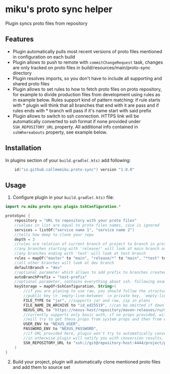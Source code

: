 # miku's proto sync helper
Plugin syncs proto files from repository

## Features
- Plugin automatically pulls most recent versions of proto files mentioned in configuration on each build 
- Plugin allows to push to remote with `commitChangeRequest` task, changes are only tracked on proto files in build/resources/main/proto-sync directory
- Plugin resolves imports, so you don't have to include all supporting and shared proto files
- Plugin allows to set rules to how to fetch proto files on proto repository, for example to divide production files from development using rules as in example below. Rules support kind of pattern matching: if rule starts with * plugin will think that all branches that end with it are pass and if rules ends with * branch will pass if it's name start with said prefix
- Plugin allows to switch to ssh connection. HTTPS link will be automatically converted to ssh format if none provided under `SSH_REPOSITORY_URL` property. All additional info contained in `sshWhereabouts` property, see example below.
## Installation
In plugins section of your `build.gradle(.kts)` add following:
```kotlin
    id("io.github.callmemiku.proto-sync") version "1.0.0"
```

## Usage
1. Configure plugin in your `build.gradle(.kts)` file:

```kotlin
import ru.miku.proto.sync.plugin.SshConfiguration.*

protoSync {
    repository = "URL to repository with your proto files"
    //values in list are equal to proto files names, case is ignored
    services = listOf("service name 1", "service name 2")
    //tells how deep to clone your repo
    depth = 3
    //rules are relation of current branch of project to branch in proto repo
    //any branches starting with 'release/' will look at main branch as well as master branch
    //any branches ending with 'test' will look at test branch
    rules = mapOf("master" to "main", "release/*" to "main", "*test" to "test")
    //all other branches will look at dev branch
    defaultBranch = "dev"
    //optional parameter which allows to add prefix to branches created with commitChangeRequest task
    autoBranchPrefix = "test-prefix"
    //optional parameter, contains everything about ssh. following example for jar containing id_ed25519 file in root dir
    keyStorage = mapOf<SshConfiguration, String>(
        //if you are planing to use raw, you should follow the structure:
        //public key \n `empty-line-between` \n private key, `empty-line-between` is exact delimiter is used
        FILE_TYPE to "jar", //supports jar and raw, zip in plans
        FILE_NAME_IN_ARCHIVE to "id_ed25519", //can be omitted if download is raw
        NEXUS_URL to "https://nexus-host/repository/maven-releases/ru/miku/key-storage/1.0.0/key-storage-1.0.0.jar",
        //currently supports only basic auth, if no props provided, will try to access unauthorized
        //will try to get these props from system props and then from env
        USER_ENV to "NEXUS_USER",
        PASSWORD_ENV to "NEXUS_PASSWORD",
        //if URL provided here, plugin won't try to automatically convert
        //in otherwise plugin will notify you with conversion results, so it's possible to track possible problems
        SSH_REPOSITORY_URL to "ssh://git@repository-host:4444/project/proto-storage.git"
    )
}
```

2. Build your project, plugin will automatically clone mentioned proto files and add them to source set
